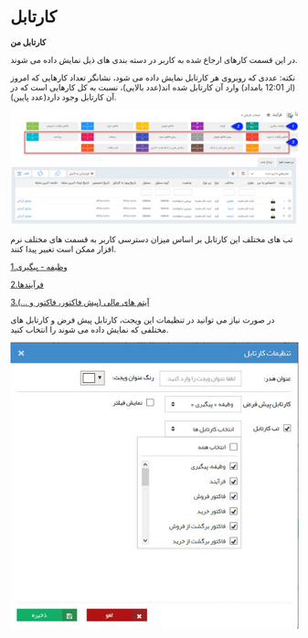 # کارتابل    

**کارتابل من**

در این قسمت کارهای ارجاع شده به کاربر در دسته بندی های ذیل نمایش داده می شوند.

نکته: عددی که روبروی هر کارتابل نمایش داده می شود، نشانگر تعداد کارهایی که امروز (از 12:01 بامداد) وارد آن کارتابل شده اند(عدد بالایی)، نسبت به کل کارهایی است که در آن کارتابل وجود دارد(عدد پایین).

![](CourseOfPresentation/CourseOfPresentation.jpg)

تب های مختلف این کارتابل بر اساس میزان دسترسی کاربر به قسمت های مختلف نرم افزار ممکن است تغییر پیدا کنند.

[1.وظیفه - پیگیری](CourseOfPresentation/TaskTracking.md)

[2.فرآیندها](CourseOfPresentation/Factors/Process.md)

[3.آیتم های مالی (پیش فاکتور، فاکتور و ...)](CourseOfPresentation/Factors.md)

در صورت نیاز می توانید در تنظیمات این ویجت، کارتابل پیش فرض و کارتابل های مختلفی که نمایش داده می شوند را انتخاب کنید.

![](CourseOfPresentation/TaskTracking/TaskTracking1.JPG)